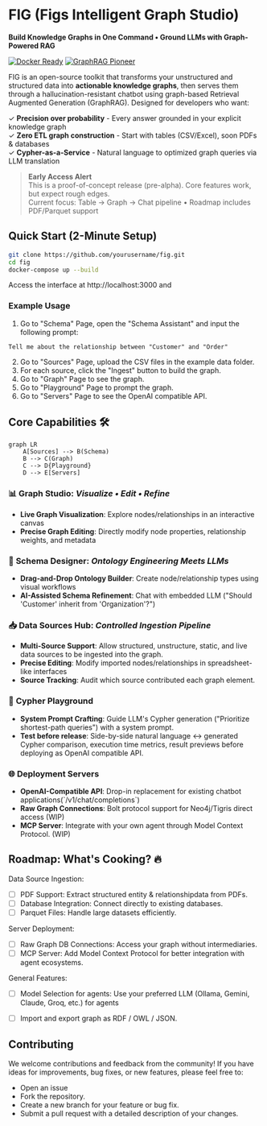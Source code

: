 # FIG (Figs Intelligent Graph Studio)

**Build Knowledge Graphs in One Command • Ground LLMs with Graph-Powered RAG**

[![Docker Ready](https://img.shields.io/badge/Docker-Ready-2496ED?logo=docker)](https://hub.docker.com/)
[![GraphRAG Pioneer](https://img.shields.io/badge/GraphRAG-Pioneer-FF6F61)](https://arxiv.org/abs/2403.14956)

FIG is an open-source toolkit that transforms your unstructured and structured data into **actionable knowledge graphs**, then serves them through a hallucination-resistant chatbot using graph-based Retrieval Augmented Generation (GraphRAG). Designed for developers who want:

✓ **Precision over probability** - Every answer grounded in your explicit knowledge graph  
✓ **Zero ETL graph construction** - Start with tables (CSV/Excel), soon PDFs & databases  
✓ **Cypher-as-a-Service** - Natural language to optimized graph queries via LLM translation

> **Early Access Alert**  
> This is a proof-of-concept release (pre-alpha). Core features work, but expect rough edges.  
> Current focus: Table → Graph → Chat pipeline • Roadmap includes PDF/Parquet support

## Quick Start (2-Minute Setup)
```bash
git clone https://github.com/yourusername/fig.git
cd fig
docker-compose up --build
```

Access the interface at http://localhost:3000 and

### Example Usage
1. Go to "Schema" Page, open the "Schema Assistant" and input the following prompt:
```
Tell me about the relationship between "Customer" and "Order"
```
2. Go to "Sources" Page, upload the CSV files in the example data folder.
3. For each source, click the "Ingest" button to build the graph.
4. Go to "Graph" Page to see the graph.
5. Go to "Playground" Page to prompt the graph.
6. Go to "Servers" Page to see the OpenAI compatible API.

## Core Capabilities 🛠️

```mermaid
graph LR
    A[Sources] --> B(Schema)
    B --> C(Graph)
    C --> D{Playground}
    D --> E[Servers]
```

### 📊 **Graph Studio**: _Visualize • Edit • Refine_  
- **Live Graph Visualization**: Explore nodes/relationships in an interactive canvas  
- **Precise Graph Editing**: Directly modify node properties, relationship weights, and metadata

### 🧠 **Schema Designer**: _Ontology Engineering Meets LLMs_  
- **Drag-and-Drop Ontology Builder**: Create node/relationship types using visual workflows  
- **AI-Assisted Schema Refinement**: Chat with embedded LLM ("Should 'Customer' inherit from 'Organization'?")  

### 📥 **Data Sources Hub**:  _Controlled Ingestion Pipeline_  
- **Multi-Source Support**: Allow structured, unstructure, static, and live data sources to be ingested into the graph.
- **Precise Editing**: Modify imported nodes/relationships in spreadsheet-like interfaces  
- **Source Tracking**: Audit which source contributed each graph element.

### 🤖 **Cypher Playground**  
- **System Prompt Crafting**: Guide LLM's Cypher generation ("Prioritize shortest-path queries") with a system prompt.
- **Test before release**: Side-by-side natural language ↔ generated Cypher comparison, execution time metrics, result previews before deploying as OpenAI compatible API.

### 🌐 **Deployment Servers**  
- **OpenAI-Compatible API**: Drop-in replacement for existing chatbot applications(\`/v1/chat/completions\`)  
- **Raw Graph Connections**: Bolt protocol support for Neo4j/Tigris direct access (WIP)
- **MCP Server**: Integrate with your own agent through Model Context Protocol. (WIP)  


## Roadmap: What's Cooking? 🔥
Data Source Ingestion:
- [ ]  PDF Support: Extract structured entity & relationshipdata from PDFs.
- [ ]  Database Integration: Connect directly to existing databases.
- [ ]  Parquet Files: Handle large datasets efficiently.

Server Deployment:
- [ ]  Raw Graph DB Connections: Access your graph without intermediaries.
- [ ]  MCP Server: Add Model Context Protocol for better integration with agent ecosystems.

General Features:
- [ ]  Model Selection for agents: Use your preferred LLM (Ollama, Gemini, Claude, Groq, etc.) for agents
- [ ]  Import and export graph as RDF / OWL / JSON.


## Contributing

We welcome contributions and feedback from the community! If you have ideas for improvements, bug fixes, or new features, please feel free to:
 - Open an issue
 - Fork the repository.
 - Create a new branch for your feature or bug fix.
 - Submit a pull request with a detailed description of your changes.